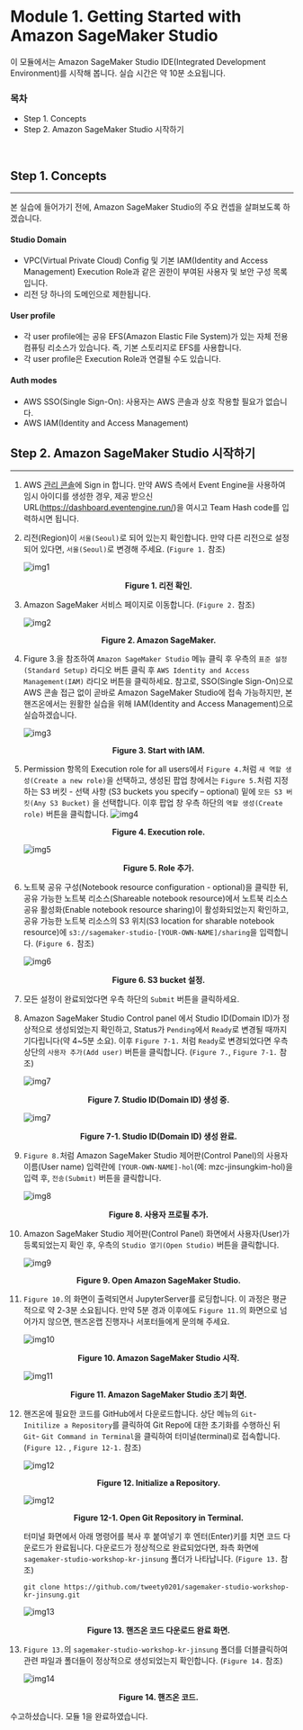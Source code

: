 # Module 1. Getting Started with Amazon SageMaker Studio

이 모듈에서는 Amazon SageMaker Studio IDE(Integrated Development Environment)를 시작해 봅니다. 실습 시간은 약 10분 소요됩니다.

### 목차
- Step 1. Concepts
- Step 2. Amazon SageMaker Studio 시작하기

<br>

## Step 1. Concepts
---
본 실습에 들어가기 전에, Amazon SageMaker Studio의 주요 컨셉을 살펴보도록 하겠습니다.

#### Studio Domain
- VPC(Virtual Private Cloud) Config 및 기본 IAM(Identity and Access Management) Execution Role과 같은 권한이 부여된 사용자 및 보안 구성 목록입니다.
- 리전 당 하나의 도메인으로 제한됩니다.
#### User profile
- 각 user profile에는 공유 EFS(Amazon Elastic File System)가 있는 자체 전용 컴퓨팅 리소스가 있습니다. 즉, 기본 스토리지로 EFS를 사용합니다.
- 각 user profile은 Execution Role과 연결될 수도 있습니다.
#### Auth modes
- AWS SSO(Single Sign-On): 사용자는 AWS 콘솔과 상호 작용할 필요가 없습니다.
- AWS IAM(Identity and Access Management)

## Step 2. Amazon SageMaker Studio 시작하기
---

1. AWS [관리 콘솔](https://console.aws.amazon.com/console/home)에 Sign in 합니다. 만약 AWS 측에서 Event Engine을 사용하여 임시 아이디를 생성한 경우, 제공 받으신 URL(https://dashboard.eventengine.run/)을 여시고 Team Hash code를 입력하시면 됩니다.

1. 리전(Region)이 `서울(Seoul)`로 되어 있는지 확인합니다. 만약 다른 리전으로 설정되어 있다면, `서울(Seoul)`로 변경해 주세요. (`Figure 1.` 참조)

    ![img1](./images/fig01-1.png)
    **<center>Figure 1. 리전 확인.</center>**    

1. Amazon SageMaker 서비스 페이지로 이동합니다. (`Figure 2.` 참조)

    ![img2](./images/fig02-1.png)
    **<center>Figure 2. Amazon SageMaker.</center>**     

1. Figure 3.을 참조하여 `Amazon SageMaker Studio` 메뉴 클릭 후 우측의 `표준 설정(Standard Setup)` 라디오 버튼 클릭 후 `AWS Identity and Access Management(IAM)` 라디오 버튼을 클릭하세요. 참고로, SSO(Single Sign-On)으로 AWS 콘솔 접근 없이 곧바로 Amazon SageMaker Studio에 접속 가능하지만, 본 핸즈온에서는 원활한 실습을 위해 IAM(Identity and Access Management)으로 실습하겠습니다.

    ![img3](./images/fig03-1.png)
    **<center>Figure 3. Start with IAM.</center>**    

1. Permission 항목의 Execution role for all users에서 `Figure 4.`처럼 `새 역할 생성(Create a new role)`을 선택하고, 생성된 팝업 창에서는 `Figure 5.`처럼 지정하는 S3 버킷 - 선택 사항 (S3 buckets you specify – optional) 밑에 `모든 S3 버킷(Any S3 Bucket)` 을 선택합니다. 이후 팝업 창 우측 하단의 `역할 생성(Create role)` 버튼을 클릭합니다.
    ![img4](./images/fig04-1.png)

    **<center>Figure 4. Execution role.</center>**  

    ![img5](./images/fig05-1.png)
    **<center>Figure 5. Role 추가.</center>**    

1. 노트북 공유 구성(Notebook resource configuration - optional)을 클릭한 뒤, 공유 가능한 노트북 리소스(Shareable notebook resource)에서 노트북 리소스 공유 활성화(Enable notebook resource sharing)이 활성화되었는지 확인하고, 공유 가능한 노트북 리소스의 S3 위치(S3 location for sharable notebook resource)에 `s3://sagemaker-studio-[YOUR-OWN-NAME]/sharing`을 입력합니다. (`Figure 6.` 참조)

    ![img6](./images/fig06-1.png)
    **<center>Figure 6. S3 bucket 설정.</center>**    

1. 모든 설정이 완료되었다면 우측 하단의 `Submit` 버튼을 클릭하세요.

1. Amazon SageMaker Studio Control panel 에서 Studio ID(Domain ID)가 정상적으로 생성되었는지 확인하고, Status가 `Pending`에서 `Ready`로 변경될 때까지 기다립니다(약 4~5분 소요). 이후 `Figure 7-1.` 처럼 `Ready`로 변경되었다면 우측 상단의 `사용자 추가(Add user)` 버튼을 클릭합니다. (`Figure 7.`, `Figure 7-1.` 참조)

    ![img7](./images/fig07-2.png)
    **<center>Figure 7. Studio ID(Domain ID) 생성 중.</center>**    

    ![img7](./images/fig07-3.png)
    **<center>Figure 7-1. Studio ID(Domain ID) 생성 완료.</center>**        

1. `Figure 8.`처럼 Amazon SageMaker Studio 제어판(Control Panel)의 사용자 이름(User name) 입력란에 `[YOUR-OWN-NAME]-hol`(예: mzc-jinsungkim-hol)을 입력 후, `전송(Submit)` 버튼을 클릭합니다.

    ![img8](./images/fig08-1.png)
    **<center>Figure 8. 사용자 프로필 추가.</center>**    

1. Amazon SageMaker Studio 제어판(Control Panel) 화면에서 사용자(User)가 등록되었는지 확인 후, 우측의 `Studio 열기(Open Studio)` 버튼을 클릭합니다.

    ![img9](./images/fig09-1.png)
    **<center>Figure 9. Open Amazon SageMaker Studio.</center>**    

1. `Figure 10.`의 화면이 출력되면서 JupyterServer를 로딩합니다. 이 과정은 평균적으로 약 2-3분 소요됩니다. 만약 5분 경과 이후에도 `Figure 11.`의 화면으로 넘어가지 않으면, 핸즈온랩 진행자나 서포터들에게 문의해 주세요.

    ![img10](./images/fig10.png)
    **<center>Figure 10. Amazon SageMaker Studio 시작.</center>**    

    ![img11](./images/fig11-1.png)
    **<center>Figure 11. Amazon SageMaker Studio 초기 화면.</center>**    

1. 핸즈온에 필요한 코드를 GitHub에서 다운로드합니다. 상단 메뉴의 `Git`-` Initilize a Repository`를 클릭하여 Git Repo에 대한 초기화를 수행하신 뒤 `Git`- `Git Command in Terminal`을 클릭하여 터미널(terminal)로 접속합니다. (`Figure 12.` , `Figure 12-1.` 참조)

     ![img12](./images/fig12-1.png)
     **<center>Figure 12. Initialize a Repository.</center>**  

     ![img12](./images/fig12-2.png)
     **<center>Figure 12-1. Open Git Repository in Terminal.</center>**  

     터미널 화면에서 아래 명령어를 복사 후 붙여넣기 후 엔터(Enter)키를 치면 코드 다운로드가 완료됩니다. 다운로드가 정상적으로 완료되었다면, 좌측 화면에 
     `sagemaker-studio-workshop-kr-jinsung` 폴더가 나타납니다. (`Figure 13.` 참조)

      ```
      git clone https://github.com/tweety0201/sagemaker-studio-workshop-kr-jinsung.git
      ```
      ![img13](./images/fig13-1.png)
      **<center>Figure 13. 핸즈온 코드 다운로드 완료 화면.</center>**    

1. `Figure 13.`의 `sagemaker-studio-workshop-kr-jinsung` 폴더를 더블클릭하여 관련 파일과 폴더들이 정상적으로 생성되었는지 확인합니다. (`Figure 14.` 참조)

    ![img14](./images/fig14-1.png)
    **<center>Figure 14. 핸즈온 코드.</center>**    

수고하셨습니다. 모듈 1을 완료하였습니다.
